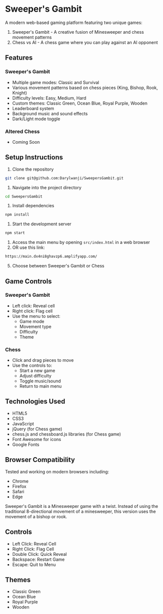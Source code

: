 # Sweeper's Gambit

A modern web-based gaming platform featuring two unique games:
1. Sweeper's Gambit - A creative fusion of Minesweeper and chess movement patterns
2. Chess vs AI - A chess game where you can play against an AI opponent

## Features

### Sweeper's Gambit
- Multiple game modes: Classic and Survival
- Various movement patterns based on chess pieces (King, Bishop, Rook, Knight)
- Difficulty levels: Easy, Medium, Hard
- Custom themes: Classic Green, Ocean Blue, Royal Purple, Wooden
- Leaderboard system
- Background music and sound effects
- Dark/Light mode toggle

### Altered Chess 
- Coming Soon

## Setup Instructions

1. Clone the repository
```bash
git clone git@github.com:Darylwanji/SweepersGambit.git
```
1. Navigate into the project directory
```bash
cd SweepersGambit
```
1. Install dependencies
```bash
npm install
```
1. Start the development server
```bash
npm start
```
1. Access the main menu by opening `src/index.html` in a web browser
2. OR use this link: 
```bash
https://main.dx4ni8ghavzp6.amplifyapp.com/
```
5. Choose between Sweeper's Gambit or Chess

## Game Controls

### Sweeper's Gambit
- Left click: Reveal cell
- Right click: Flag cell
- Use the menu to select:
  - Game mode
  - Movement type
  - Difficulty
  - Theme

### Chess 
- Click and drag pieces to move
- Use the controls to:
  - Start a new game
  - Adjust difficulty
  - Toggle music/sound
  - Return to main menu

## Technologies Used
- HTML5
- CSS3
- JavaScript
- jQuery (for Chess game)
- chess.js and chessboard.js libraries (for Chess game)
- Font Awesome for icons
- Google Fonts

## Browser Compatibility
Tested and working on modern browsers including:
- Chrome
- Firefox
- Safari
- Edge

Sweeper's Gambit is a Minesweeper game with a twist. Instead of using the traditional 8-directional movement of a minesweeper, this version uses the movement of a bishop or rook.

## Controls

- Left Click: Reveal Cell
- Right Click: Flag Cell
- Double Click: Quick Reveal
- Backspace: Restart Game
- Escape: Quit to Menu
  
## Themes

- Classic Green
- Ocean Blue
- Royal Purple
- Wooden